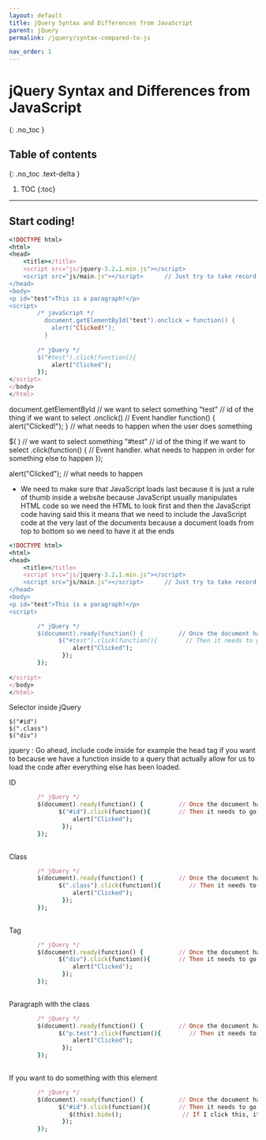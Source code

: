 ```yaml
---
layout: default
title: jQuery Syntax and Differences from JavaScript
parent: jQuery
permalink: /jquery/syntax-compared-to-js

nav_order: 1
---
```


# jQuery Syntax and Differences from JavaScript  
{: .no_toc }

## Table of contents
{: .no_toc .text-delta }

1. TOC
{:toc}

---


## Start coding! 
```ruby
<!DOCTYPE html> 
<html> 
<head> 
    <title></title> 
    <script src="js/jquery-3.2.1.min.js"></script> 
    <script src="js/main.js"></script>      // Just try to take record directly inside our front page
</head> 
<body> 
<p id="test">This is a paragraph!</p>
<script> 
        /* javaScript */ 
          document.getElementById("test").onclick = function() { 
            alert("Clicked!"); 
          }
          
        /* jQuery */  
        $("#test").click(function(){
            alert("Clicked");
        });          
</script> 
</body> 
</html> 
```

document.getElementById   // we want to select something 
"test"    // id of the thing if we want to select 
.onclick()    // Event handler 
function() { 
            alert("Clicked!"); 
          }
          // what needs to happen when the user does something

$(    )   // we want to select something 
"#test"    // id of the thing if we want to select 
.click(function() {         // Event handler. what needs to happen in order for something else to happen 
}); 

alert("Clicked");   // what needs to happen 


* We need to make sure that JavaScript loads last 
because it is just a rule of thumb inside a website because JavaScript usually manipulates HTML code so we need the HTML to look first 
and then the JavaScript code having said this it means that 
we need to include the JavaScript code at the very last of the documents because a document loads from top to bottom so we need to have it at the ends




```ruby
<!DOCTYPE html> 
<html> 
<head> 
    <title></title> 
    <script src="js/jquery-3.2.1.min.js"></script> 
    <script src="js/main.js"></script>      // Just try to take record directly inside our front page
</head> 
<body> 
<p id="test">This is a paragraph!</p>
<script> 

        /* jQuery */  
        $(document).ready(function() {          // Once the document has been loaded
              $("#test").click(function(){        // Then it needs to go ahead and load the jQuery code
                  alert("Clicked");
               });            
        });
        
</script> 
</body> 
</html> 
```



Selector inside jQuery 
```
$("#id")
$(".class")
$("div")

```
jquery : Go ahead, include code inside for example the head tag if you want to because we have a function inside to a query that actually allow for us to load the code after everything else has been loaded. 

ID
```ruby
        /* jQuery */  
        $(document).ready(function() {          // Once the document has been loaded
              $("#id").click(function(){        // Then it needs to go ahead and load the jQuery code
                  alert("Clicked");
               });            
        });
        
```
Class
```ruby
        /* jQuery */  
        $(document).ready(function() {          // Once the document has been loaded
              $(".class").click(function(){        // Then it needs to go ahead and load the jQuery code
                  alert("Clicked");
               });            
        });
        
```
Tag
```ruby
        /* jQuery */  
        $(document).ready(function() {          // Once the document has been loaded
              $("div").click(function(){        // Then it needs to go ahead and load the jQuery code
                  alert("Clicked");
               });            
        });
        
```
Paragraph with the class
```ruby
        /* jQuery */  
        $(document).ready(function() {          // Once the document has been loaded
              $("p.test").click(function(){        // Then it needs to go ahead and load the jQuery code
                  alert("Clicked");
               });            
        });
        
```

If you want to do something with this element 
```ruby
        /* jQuery */  
        $(document).ready(function() {          // Once the document has been loaded
              $("#id").click(function(){        // Then it needs to go ahead and load the jQuery code
                 $(this).hide();                 // If I click this, it disappered. 
               });            
        });
        
```

